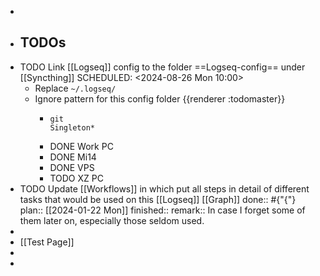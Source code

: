 -
- ## TODOs
- TODO Link [[Logseq]] config to the folder ==Logseq-config== under [[Syncthing]]
  SCHEDULED: <2024-08-26 Mon 10:00>
	- Replace `~/.logseq/`
	- Ignore pattern for this config folder {{renderer :todomaster}}
		- ```
		  git
		  Singleton*
		  ```
		- DONE Work PC
		- DONE Mi14
		- DONE VPS
		- TODO XZ PC
- TODO  Update [[Workflows]] in which put all steps in detail of different tasks that would be used on this [[Logseq]] [[Graph]] 
  done:: #{"{"}
  plan:: [[2024-01-22 Mon]]
  finished::
  remark:: In case I forget some of them later on, especially those seldom used.
-
- [[Test Page]]
-
-